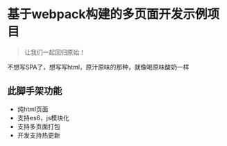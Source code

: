 # 基于webpack构建的多页面开发示例项目
> 让我们一起回归原始！

不想写SPA了，想写写html，原汁原味的那种，就像喝原味酸奶一样

## 此脚手架功能
* 纯html页面
* 支持es6，js模块化
* 支持多页面打包 
* 开发支持热更新
